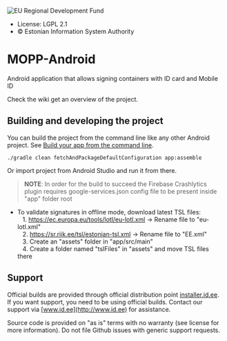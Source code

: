 ![EU Regional Development Fund](docs/images/EL_Regionaalarengu_Fond_horisontaalne-vaike.jpg)

* License: LGPL 2.1
* &copy; Estonian Information System Authority

# MOPP-Android

Android application that allows signing containers with ID card and Mobile ID

Check the wiki get an overview of the project.

## Building and developing the project

You can build the project from the command line like any other Android project.
See [Build your app from the command line](https://developer.android.com/studio/build/building-cmdline).

```
./gradle clean fetchAndPackageDefaultConfiguration app:assemble
```

Or import project from Android Studio and run it from there.

> **NOTE**: In order for the build to succeed the Firebase Crashlytics plugin requires google-services.json
> config file to be present inside "app" folder root

* To validate signatures in offline mode, download latest TSL files:  
&nbsp;&nbsp; 1. https://ec.europa.eu/tools/lotl/eu-lotl.xml -> Rename file to "eu-lotl.xml"  
&nbsp;&nbsp; 2. https://sr.riik.ee/tsl/estonian-tsl.xml -> Rename file to "EE.xml"  
&nbsp;&nbsp; 3. Create an "assets" folder in "app/src/main"  
&nbsp;&nbsp; 4. Create a folder named "tslFiles" in "assets" and move TSL files there  

## Support
Official builds are provided through official distribution point [installer.id.ee](https://installer.id.ee). If you want support, you need to be using official builds. Contact our support via [www.id.ee](http://www.id.ee) for assistance.

Source code is provided on "as is" terms with no warranty (see license for more information). Do not file Github issues with generic support requests.
